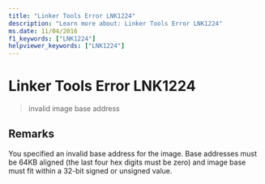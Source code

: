```yaml
---
title: "Linker Tools Error LNK1224"
description: "Learn more about: Linker Tools Error LNK1224"
ms.date: 11/04/2016
f1_keywords: ["LNK1224"]
helpviewer_keywords: ["LNK1224"]
---
```

# Linker Tools Error LNK1224

> invalid image base address

## Remarks

You specified an invalid base address for the image. Base addresses must be 64KB aligned (the last four hex digits must be zero) and image base must fit within a 32-bit signed or unsigned value.

